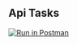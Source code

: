 ## Api Tasks

[![Run in Postman](https://run.pstmn.io/button.svg)](https://app.getpostman.com/run-collection/46f56ce30f3e37a78a5e)